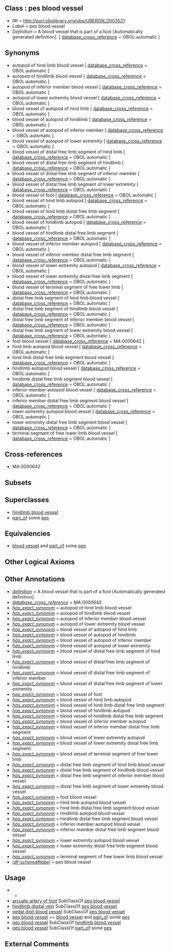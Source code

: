 
## Class : pes blood vessel

 * *IRI* = http://purl.obolibrary.org/obo/UBERON_0003521
 * *Label* = pes blood vessel
 * *Definition* = A blood vessel that is part of a foot [Automatically generated definition]. [ [database_cross_reference](../../ef/oboInOwl#hasDbXref.md) = OBOL:automatic ]

## Synonyms

 * autopod of hind limb blood vessel [ [database_cross_reference](../../ef/oboInOwl#hasDbXref.md) = OBOL:automatic ]
 * autopod of hindlimb blood vessel [ [database_cross_reference](../../ef/oboInOwl#hasDbXref.md) = OBOL:automatic ]
 * autopod of inferior member blood vessel [ [database_cross_reference](../../ef/oboInOwl#hasDbXref.md) = OBOL:automatic ]
 * autopod of lower extremity blood vessel [ [database_cross_reference](../../ef/oboInOwl#hasDbXref.md) = OBOL:automatic ]
 * blood vessel of autopod of hind limb [ [database_cross_reference](../../ef/oboInOwl#hasDbXref.md) = OBOL:automatic ]
 * blood vessel of autopod of hindlimb [ [database_cross_reference](../../ef/oboInOwl#hasDbXref.md) = OBOL:automatic ]
 * blood vessel of autopod of inferior member [ [database_cross_reference](../../ef/oboInOwl#hasDbXref.md) = OBOL:automatic ]
 * blood vessel of autopod of lower extremity [ [database_cross_reference](../../ef/oboInOwl#hasDbXref.md) = OBOL:automatic ]
 * blood vessel of distal free limb segment of hind limb [ [database_cross_reference](../../ef/oboInOwl#hasDbXref.md) = OBOL:automatic ]
 * blood vessel of distal free limb segment of hindlimb [ [database_cross_reference](../../ef/oboInOwl#hasDbXref.md) = OBOL:automatic ]
 * blood vessel of distal free limb segment of inferior member [ [database_cross_reference](../../ef/oboInOwl#hasDbXref.md) = OBOL:automatic ]
 * blood vessel of distal free limb segment of lower extremity [ [database_cross_reference](../../ef/oboInOwl#hasDbXref.md) = OBOL:automatic ]
 * blood vessel of foot [ [database_cross_reference](../../ef/oboInOwl#hasDbXref.md) = OBOL:automatic ]
 * blood vessel of hind limb autopod [ [database_cross_reference](../../ef/oboInOwl#hasDbXref.md) = OBOL:automatic ]
 * blood vessel of hind limb distal free limb segment [ [database_cross_reference](../../ef/oboInOwl#hasDbXref.md) = OBOL:automatic ]
 * blood vessel of hindlimb autopod [ [database_cross_reference](../../ef/oboInOwl#hasDbXref.md) = OBOL:automatic ]
 * blood vessel of hindlimb distal free limb segment [ [database_cross_reference](../../ef/oboInOwl#hasDbXref.md) = OBOL:automatic ]
 * blood vessel of inferior member autopod [ [database_cross_reference](../../ef/oboInOwl#hasDbXref.md) = OBOL:automatic ]
 * blood vessel of inferior member distal free limb segment [ [database_cross_reference](../../ef/oboInOwl#hasDbXref.md) = OBOL:automatic ]
 * blood vessel of lower extremity autopod [ [database_cross_reference](../../ef/oboInOwl#hasDbXref.md) = OBOL:automatic ]
 * blood vessel of lower extremity distal free limb segment [ [database_cross_reference](../../ef/oboInOwl#hasDbXref.md) = OBOL:automatic ]
 * blood vessel of terminal segment of free lower limb [ [database_cross_reference](../../ef/oboInOwl#hasDbXref.md) = OBOL:automatic ]
 * distal free limb segment of hind limb blood vessel [ [database_cross_reference](../../ef/oboInOwl#hasDbXref.md) = OBOL:automatic ]
 * distal free limb segment of hindlimb blood vessel [ [database_cross_reference](../../ef/oboInOwl#hasDbXref.md) = OBOL:automatic ]
 * distal free limb segment of inferior member blood vessel [ [database_cross_reference](../../ef/oboInOwl#hasDbXref.md) = OBOL:automatic ]
 * distal free limb segment of lower extremity blood vessel [ [database_cross_reference](../../ef/oboInOwl#hasDbXref.md) = OBOL:automatic ]
 * foot blood vessel [ [database_cross_reference](../../ef/oboInOwl#hasDbXref.md) = MA:0000642 ]
 * hind limb autopod blood vessel [ [database_cross_reference](../../ef/oboInOwl#hasDbXref.md) = OBOL:automatic ]
 * hind limb distal free limb segment blood vessel [ [database_cross_reference](../../ef/oboInOwl#hasDbXref.md) = OBOL:automatic ]
 * hindlimb autopod blood vessel [ [database_cross_reference](../../ef/oboInOwl#hasDbXref.md) = OBOL:automatic ]
 * hindlimb distal free limb segment blood vessel [ [database_cross_reference](../../ef/oboInOwl#hasDbXref.md) = OBOL:automatic ]
 * inferior member autopod blood vessel [ [database_cross_reference](../../ef/oboInOwl#hasDbXref.md) = OBOL:automatic ]
 * inferior member distal free limb segment blood vessel [ [database_cross_reference](../../ef/oboInOwl#hasDbXref.md) = OBOL:automatic ]
 * lower extremity autopod blood vessel [ [database_cross_reference](../../ef/oboInOwl#hasDbXref.md) = OBOL:automatic ]
 * lower extremity distal free limb segment blood vessel [ [database_cross_reference](../../ef/oboInOwl#hasDbXref.md) = OBOL:automatic ]
 * terminal segment of free lower limb blood vessel [ [database_cross_reference](../../ef/oboInOwl#hasDbXref.md) = OBOL:automatic ]

## Cross-references

 * MA:0000642

## Subsets


## Superclasses

 * [hindlimb blood vessel](../../UBERON/16/UBERON_0003516.md)
 * [part_of](../../BFO/50/BFO_0000050.md) some [pes](../../UBERON/87/UBERON_0002387.md)

## Equivalencies

 * [blood vessel](../../UBERON/81/UBERON_0001981.md) and [part_of](../../BFO/50/BFO_0000050.md) some [pes](../../UBERON/87/UBERON_0002387.md)

## Other Logical Axioms


## Other Annotations

 * *[definition](../../IAO/15/IAO_0000115.md)* = A blood vessel that is part of a foot [Automatically generated definition].
 * *[database_cross_reference](../../ef/oboInOwl#hasDbXref.md)* = MA:0000642
 * *[has_exact_synonym](../../ym/oboInOwl#hasExactSynonym.md)* = autopod of hind limb blood vessel
 * *[has_exact_synonym](../../ym/oboInOwl#hasExactSynonym.md)* = autopod of hindlimb blood vessel
 * *[has_exact_synonym](../../ym/oboInOwl#hasExactSynonym.md)* = autopod of inferior member blood vessel
 * *[has_exact_synonym](../../ym/oboInOwl#hasExactSynonym.md)* = autopod of lower extremity blood vessel
 * *[has_exact_synonym](../../ym/oboInOwl#hasExactSynonym.md)* = blood vessel of autopod of hind limb
 * *[has_exact_synonym](../../ym/oboInOwl#hasExactSynonym.md)* = blood vessel of autopod of hindlimb
 * *[has_exact_synonym](../../ym/oboInOwl#hasExactSynonym.md)* = blood vessel of autopod of inferior member
 * *[has_exact_synonym](../../ym/oboInOwl#hasExactSynonym.md)* = blood vessel of autopod of lower extremity
 * *[has_exact_synonym](../../ym/oboInOwl#hasExactSynonym.md)* = blood vessel of distal free limb segment of hind limb
 * *[has_exact_synonym](../../ym/oboInOwl#hasExactSynonym.md)* = blood vessel of distal free limb segment of hindlimb
 * *[has_exact_synonym](../../ym/oboInOwl#hasExactSynonym.md)* = blood vessel of distal free limb segment of inferior member
 * *[has_exact_synonym](../../ym/oboInOwl#hasExactSynonym.md)* = blood vessel of distal free limb segment of lower extremity
 * *[has_exact_synonym](../../ym/oboInOwl#hasExactSynonym.md)* = blood vessel of foot
 * *[has_exact_synonym](../../ym/oboInOwl#hasExactSynonym.md)* = blood vessel of hind limb autopod
 * *[has_exact_synonym](../../ym/oboInOwl#hasExactSynonym.md)* = blood vessel of hind limb distal free limb segment
 * *[has_exact_synonym](../../ym/oboInOwl#hasExactSynonym.md)* = blood vessel of hindlimb autopod
 * *[has_exact_synonym](../../ym/oboInOwl#hasExactSynonym.md)* = blood vessel of hindlimb distal free limb segment
 * *[has_exact_synonym](../../ym/oboInOwl#hasExactSynonym.md)* = blood vessel of inferior member autopod
 * *[has_exact_synonym](../../ym/oboInOwl#hasExactSynonym.md)* = blood vessel of inferior member distal free limb segment
 * *[has_exact_synonym](../../ym/oboInOwl#hasExactSynonym.md)* = blood vessel of lower extremity autopod
 * *[has_exact_synonym](../../ym/oboInOwl#hasExactSynonym.md)* = blood vessel of lower extremity distal free limb segment
 * *[has_exact_synonym](../../ym/oboInOwl#hasExactSynonym.md)* = blood vessel of terminal segment of free lower limb
 * *[has_exact_synonym](../../ym/oboInOwl#hasExactSynonym.md)* = distal free limb segment of hind limb blood vessel
 * *[has_exact_synonym](../../ym/oboInOwl#hasExactSynonym.md)* = distal free limb segment of hindlimb blood vessel
 * *[has_exact_synonym](../../ym/oboInOwl#hasExactSynonym.md)* = distal free limb segment of inferior member blood vessel
 * *[has_exact_synonym](../../ym/oboInOwl#hasExactSynonym.md)* = distal free limb segment of lower extremity blood vessel
 * *[has_exact_synonym](../../ym/oboInOwl#hasExactSynonym.md)* = foot blood vessel
 * *[has_exact_synonym](../../ym/oboInOwl#hasExactSynonym.md)* = hind limb autopod blood vessel
 * *[has_exact_synonym](../../ym/oboInOwl#hasExactSynonym.md)* = hind limb distal free limb segment blood vessel
 * *[has_exact_synonym](../../ym/oboInOwl#hasExactSynonym.md)* = hindlimb autopod blood vessel
 * *[has_exact_synonym](../../ym/oboInOwl#hasExactSynonym.md)* = hindlimb distal free limb segment blood vessel
 * *[has_exact_synonym](../../ym/oboInOwl#hasExactSynonym.md)* = inferior member autopod blood vessel
 * *[has_exact_synonym](../../ym/oboInOwl#hasExactSynonym.md)* = inferior member distal free limb segment blood vessel
 * *[has_exact_synonym](../../ym/oboInOwl#hasExactSynonym.md)* = lower extremity autopod blood vessel
 * *[has_exact_synonym](../../ym/oboInOwl#hasExactSynonym.md)* = lower extremity distal free limb segment blood vessel
 * *[has_exact_synonym](../../ym/oboInOwl#hasExactSynonym.md)* = terminal segment of free lower limb blood vessel
 * *[rdf-schema#label](../../el/rdf-schema#label.md)* = pes blood vessel

## Usage

 * -
 * [arcuate artery of foot](../../UBERON/27/UBERON_0034927.md) SubClassOf [pes blood vessel](../../UBERON/21/UBERON_0003521.md)
 * [hindlimb digital vein](../../UBERON/64/UBERON_0004564.md) SubClassOf [pes blood vessel](../../UBERON/21/UBERON_0003521.md)
 * [pedal digit blood vessel](../../UBERON/08/UBERON_0003508.md) SubClassOf [pes blood vessel](../../UBERON/21/UBERON_0003521.md)
 * [pes blood vessel](../../UBERON/21/UBERON_0003521.md) == [blood vessel](../../UBERON/81/UBERON_0001981.md) and [part_of](../../BFO/50/BFO_0000050.md) some [pes](../../UBERON/87/UBERON_0002387.md)
 * [pes blood vessel](../../UBERON/21/UBERON_0003521.md) SubClassOf [hindlimb blood vessel](../../UBERON/16/UBERON_0003516.md)
 * [pes blood vessel](../../UBERON/21/UBERON_0003521.md) SubClassOf [part_of](../../BFO/50/BFO_0000050.md) some [pes](../../UBERON/87/UBERON_0002387.md)

## External Comments

